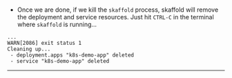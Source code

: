 
### 

*   Once we are done, if we kill the `skaffold` process, skaffold will remove the deployment and service resources. Just hit `CTRL-C` in the terminal where `skaffold` is running…


```
...
WARN[2086] exit status 1
Cleaning up...
 - deployment.apps "k8s-demo-app" deleted
 - service "k8s-demo-app" deleted
```




---

